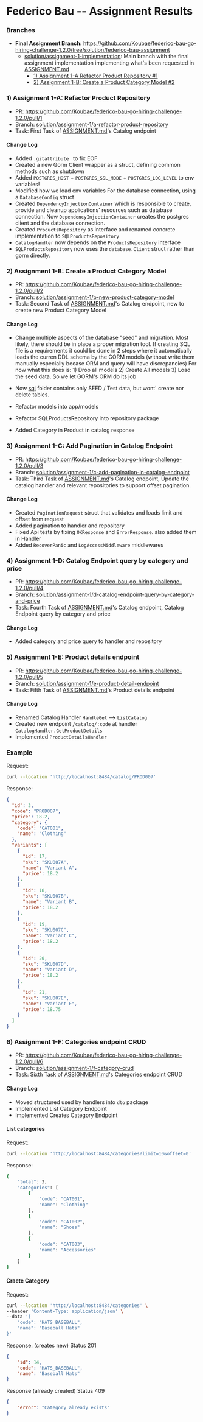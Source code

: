 Federico Bau -- Assignment Results
==================================


### Branches

* **Final Assignment Branch:** https://github.com/Koubae/federico-bau-go-hiring-challenge-1.2.0/tree/solution/federico-bau-assignment
    * [solution/assignment-1-implementation](https://github.com/Koubae/federico-bau-go-hiring-challenge-1.2.0/tree/solution/assignment-1-implementation):
      Main branch with the final assignment implementation implementing what's been requested in [ASSIGNMENT.md](./ASSIGNMENT.md)
        * [1) Assignment 1-A Refactor Product Repository #1](https://github.com/Koubae/federico-bau-go-hiring-challenge-1.2.0/pull/1)
        * [2) Assignment 1-B: Create a Product Category Model #2](https://github.com/Koubae/federico-bau-go-hiring-challenge-1.2.0/pull/2)
     

### 1) Assignment 1-A: Refactor Product Repository  

* PR: https://github.com/Koubae/federico-bau-go-hiring-challenge-1.2.0/pull/1
* Branch: [solution/assignment-1/a-refactor-product-repository](https://github.com/Koubae/federico-bau-go-hiring-challenge-1.2.0/tree/solution/assignment-1/a-refactor-product-repository)
* Task: First Task of [ASSIGNMENT.md](./ASSIGNMENT.md)'s Catalog endpoint

#### Change Log

* Added `.gitattribute ` to fix EOF
* Created a new Gorm Client wrapper as a struct, defining common methods such as shutdown
* Added `POSTGRES_HOST` + `POSTGRES_SSL_MODE` + `POSTGRES_LOG_LEVEL` to env variables!
* Modified how we load env variables For the database connection, using a `DatabaseConfig` struct 
* Created `DependencyInjectionContainer` which is responsible to create, provide and cleanup applications' resources
  such as database connection. Now `DependencyInjectionContainer` creates the postgres client and the database connection.
* Created `ProductsRepository` as interface and renamed concrete implementation to `SQLProductsRepository`
* `CatalogHandler` now depends on the `ProductsRepository` interface
* `SQLProductsRepository` now uses the `database.Client` struct rather than gorm directly.

### 2) Assignment 1-B: Create a Product Category Model

* PR: https://github.com/Koubae/federico-bau-go-hiring-challenge-1.2.0/pull/2
* Branch: [solution/assignment-1/b-new-product-category-model](https://github.com/Koubae/federico-bau-go-hiring-challenge-1.2.0/tree/solution/assignment-1/b-new-product-category-model)
* Task: Second Task of [ASSIGNMENT.md](./ASSIGNMENT.md)'s Catalog endpoint, new to create new Product Category Model

#### Change Log

* Change multiple aspects of the database "seed" and migration. Most likely, there should be in place a proper migration tool.
  If creating SQL file is a requirements it could be done in 2 steps where it automatically loads the curren
  DDL schema by the GORM models (without write them manually especially becase ORM and query will have discrepancies)
  For now what this does is: 1) Drop all models 2) Create All models 3) Load the seed data. So we let GORM's ORM do its job

* Now [sql](./sql) folder contains only SEED / Test data, but wont' create nor delete tables.
* Refactor models into app/models
* Refactor SQLProductsRepository into repository package
* Added Category in Product in catalog response

### 3) Assignment 1-C: Add Pagination in Catalog Endpoint

* PR: https://github.com/Koubae/federico-bau-go-hiring-challenge-1.2.0/pull/3
* Branch:  [solution/assignment-1/c-add-pagination-in-catalog-endpoint](https://github.com/Koubae/federico-bau-go-hiring-challenge-1.2.0/tree/solution/assignment-1/c-add-pagination-in-catalog-endpoint)
* Task: Third Task of [ASSIGNMENT.md](./ASSIGNMENT.md)'s Catalog endpoint, Update the catalog handler and relevant repositories to support offset pagination.

#### Change Log

* Created `PaginationRequest` struct that validates and loads limit and offset from request
* Added pagination to handler and repository
* Fixed Api tests by fixing `OKResponse` and `ErrorResponse`. also added them in Handler
* Added `RecoverPanic` and `LogAccessMiddleware` middlewares

### 4) Assignment 1-D: Catalog Endpoint query by category and price

* PR: https://github.com/Koubae/federico-bau-go-hiring-challenge-1.2.0/pull/4
* Branch: [solution/assignment-1/d-catalog-endpoint-query-by-category-and-price](https://github.com/Koubae/federico-bau-go-hiring-challenge-1.2.0/tree/solution/assignment-1/d-catalog-endpoint-query-by-category-and-price)
* Task: Fourth Task of [ASSIGNMENT.md](./ASSIGNMENT.md)'s Catalog endpoint, Catalog Endpoint query by category and price

#### Change Log

* Added category and price query to handler and repository


### 5) Assignment 1-E: Product details endpoint

* PR: https://github.com/Koubae/federico-bau-go-hiring-challenge-1.2.0/pull/5
* Branch: [solution/assignment-1/e-product-detail-endpoint](https://github.com/Koubae/federico-bau-go-hiring-challenge-1.2.0/tree/solution/assignment-1/e-product-detail-endpoint)
* Task: Fifth Task of [ASSIGNMENT.md](./ASSIGNMENT.md)'s Product details endpoint

#### Change Log

* Renamed Catalog Handler `HandleGet` --> `ListCatalog`
* Created new endpoint `/catalog/:code` at handler `CatalogHandler.GetProductDetails`
* Implemented `ProductDetailsHandler`

### Example

Request: 

```bash
curl --location 'http://localhost:8484/catalog/PROD007'
```

Response: 
```json
{
  "id": 3,
  "code": "PROD007",
  "price": 18.2,
  "category": {
    "code": "CAT001",
    "name": "Clothing"
  },
  "variants": [
    {
      "id": 17,
      "sku": "SKU007A",
      "name": "Variant A",
      "price": 18.2
    },
    {
      "id": 18,
      "sku": "SKU007B",
      "name": "Variant B",
      "price": 18.2
    },
    {
      "id": 19,
      "sku": "SKU007C",
      "name": "Variant C",
      "price": 18.2
    },
    {
      "id": 20,
      "sku": "SKU007D",
      "name": "Variant D",
      "price": 18.2
    },
    {
      "id": 21,
      "sku": "SKU007E",
      "name": "Variant E",
      "price": 18.75
    }
  ]
}
```


### 6) Assignment 1-F: Categories endpoint CRUD

* PR: https://github.com/Koubae/federico-bau-go-hiring-challenge-1.2.0/pull/6
* Branch: [solution/assignment-1/f-category-crud](https://github.com/Koubae/federico-bau-go-hiring-challenge-1.2.0/tree/solution/assignment-1/f-category-crud)
* Task: Sixth Task of [ASSIGNMENT.md](./ASSIGNMENT.md)'s Categories endpoint CRUD

#### Change Log

* Moved structured used by handlers into `dto` package
* Implemented List Category Endpoint
* Implemented Creates Category Endpoint


#### List categories

Request:

```bash
curl --location 'http://localhost:8484/categories?limit=10&offset=0'
```

Response:

```bash
{
    "total": 3,
    "categories": [
        {
            "code": "CAT001",
            "name": "Clothing"
        },
        {
            "code": "CAT002",
            "name": "Shoes"
        },
        {
            "code": "CAT003",
            "name": "Accessories"
        }
    ]
}
```

#### Craete Category

Request:
```bash
curl --location 'http://localhost:8484/categories' \
--header 'Content-Type: application/json' \
--data '{
    "code": "HATS_BASEBALL",
    "name": "Baseball Hats"
}'
```

Response: (creates new) Status 201
```json
{
    "id": 14,
    "code": "HATS_BASEBALL",
    "name": "Baseball Hats"
}
```
Response (already created) Status 409

```json
{
    "error": "Category already exists"
}
``` 